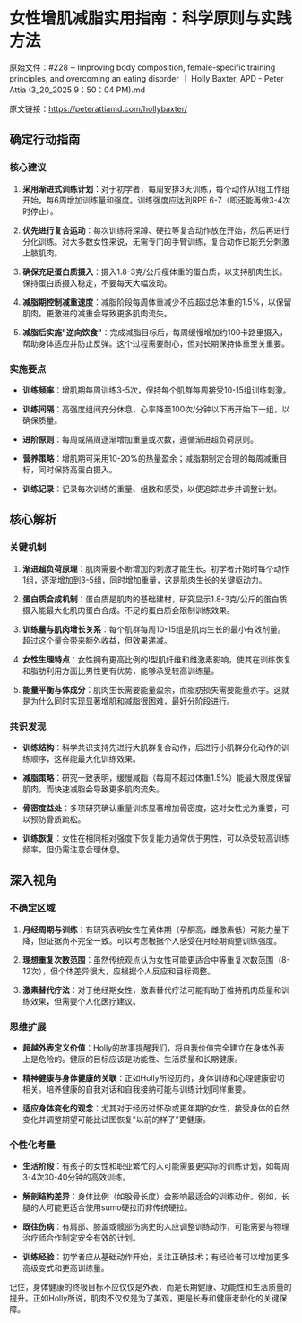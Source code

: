 # 女性增肌减脂实用指南：科学原则与实践方法

原始文件：#228 ‒ Improving body composition, female-specific training principles, and overcoming an eating disorder ｜ Holly Baxter, APD - Peter Attia (3_20_2025 9：50：04 PM).md

原文链接：https://peterattiamd.com/hollybaxter/

<YouTube videoId="kD3I7WchL9E" />

## 确定行动指南

### 核心建议

1. **采用渐进式训练计划**：对于初学者，每周安排3天训练，每个动作从1组工作组开始，每6周增加训练量和强度。训练强度应达到RPE 6-7（即还能再做3-4次时停止）。

2. **优先进行复合运动**：每次训练将深蹲、硬拉等复合动作放在开始，然后再进行分化训练。对大多数女性来说，无需专门的手臂训练，复合动作已能充分刺激上肢肌肉。

3. **确保充足蛋白质摄入**：摄入1.8-3克/公斤瘦体重的蛋白质，以支持肌肉生长。保持蛋白质摄入稳定，不要每天大幅波动。

4. **减脂期控制减重速度**：减脂阶段每周体重减少不应超过总体重的1.5%，以保留肌肉。更激进的减重会导致更多肌肉流失。

5. **减脂后实施"逆向饮食"**：完成减脂目标后，每周缓慢增加约100卡路里摄入，帮助身体适应并防止反弹。这个过程需要耐心，但对长期保持体重至关重要。

### 实施要点

- **训练频率**：增肌期每周训练3-5次，保持每个肌群每周接受10-15组训练刺激。
  
- **训练间隔**：高强度组间充分休息，心率降至100次/分钟以下再开始下一组，以确保质量。
  
- **进阶原则**：每周或隔周逐渐增加重量或次数，遵循渐进超负荷原则。
  
- **营养策略**：增肌期可采用10-20%的热量盈余；减脂期制定合理的每周减重目标，同时保持高蛋白摄入。
  
- **训练记录**：记录每次训练的重量、组数和感受，以便追踪进步并调整计划。

## 核心解析

### 关键机制

1. **渐进超负荷原理**：肌肉需要不断增加的刺激才能生长。初学者开始时每个动作1组，逐渐增加到3-5组，同时增加重量，这是肌肉生长的关键驱动力。

2. **蛋白质合成机制**：蛋白质是肌肉的基础建材，研究显示1.8-3克/公斤的蛋白质摄入能最大化肌肉蛋白合成。不足的蛋白质会限制训练效果。

3. **训练量与肌肉增长关系**：每个肌群每周10-15组是肌肉生长的最小有效剂量。超过这个量会带来额外收益，但效果递减。

4. **女性生理特点**：女性拥有更高比例的I型肌纤维和雌激素影响，使其在训练恢复和脂肪利用方面比男性更有优势，能够承受较高训练量。

5. **能量平衡与体成分**：肌肉生长需要能量盈余，而脂肪损失需要能量赤字。这就是为什么同时实现显著增肌和减脂很困难，最好分阶段进行。

### 共识发现

- **训练结构**：科学共识支持先进行大肌群复合动作，后进行小肌群分化动作的训练顺序，这样能最大化训练效果。

- **减脂策略**：研究一致表明，缓慢减脂（每周不超过体重1.5%）能最大限度保留肌肉，而快速减脂会导致更多肌肉流失。

- **骨密度益处**：多项研究确认重量训练显著增加骨密度，这对女性尤为重要，可以预防骨质疏松。

- **训练恢复**：女性在相同相对强度下恢复能力通常优于男性，可以承受较高训练频率，但仍需注意合理休息。

## 深入视角

### 不确定区域

1. **月经周期与训练**：有研究表明女性在黄体期（孕酮高，雌激素低）可能力量下降，但证据尚不完全一致。可以考虑根据个人感受在月经期调整训练强度。

2. **理想重复次数范围**：虽然传统观点认为女性可能更适合中等重复次数范围（8-12次），但个体差异很大，应根据个人反应和目标调整。

3. **激素替代疗法**：对于绝经期女性，激素替代疗法可能有助于维持肌肉质量和训练效果，但需要个人化医疗建议。

### 思维扩展

- **超越外表定义价值**：Holly的故事提醒我们，将自我价值完全建立在身体外表上是危险的。健康的目标应该是功能性、生活质量和长期健康。

- **精神健康与身体健康的关联**：正如Holly所经历的，身体训练和心理健康密切相关。培养健康的自我对话和自我接纳可能与训练计划同样重要。

- **适应身体变化的观念**：尤其对于经历过怀孕或更年期的女性，接受身体的自然变化并调整期望可能比试图恢复"以前的样子"更健康。

### 个性化考量

- **生活阶段**：有孩子的女性和职业繁忙的人可能需要更实际的训练计划，如每周3-4次30-40分钟的高效训练。

- **解剖结构差异**：身体比例（如股骨长度）会影响最适合的训练动作。例如，长腿的人可能更适合使用sumo硬拉而非传统硬拉。

- **既往伤病**：有肩部、膝盖或髋部伤病史的人应调整训练动作，可能需要与物理治疗师合作制定安全有效的计划。

- **训练经验**：初学者应从基础动作开始，关注正确技术；有经验者可以增加更多高级变式和更高训练量。

记住，身体健康的终极目标不应仅仅是外表，而是长期健康、功能性和生活质量的提升。正如Holly所说，肌肉不仅仅是为了美观，更是长寿和健康老龄化的关键保障。